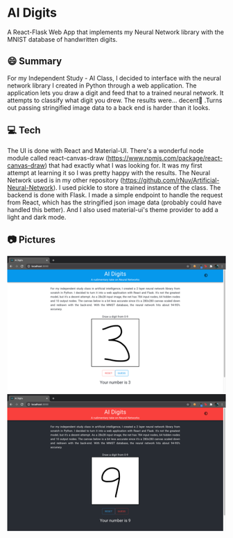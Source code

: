 # AI Digits
A React-Flask Web App that implements my Neural Network library with the MNIST database of handwritten digits.

## 😄 Summary 
For my Independent Study - AI Class, I decided to interface with the neural network library I created in Python through a web application. The application lets you draw a digit and feed that to a trained neural network. It attempts to classify what digit you drew. The results were... decent😬 .Turns out passing stringified image data to a back end is harder than it looks. 

## 💻 Tech 
The UI is done with React and Material-UI. There's a wonderful node module called react-canvas-draw (https://www.npmjs.com/package/react-canvas-draw) that had exactly what I was looking for. It was my first attempt at learning it so I was pretty happy with the results. The Neural Network used is in my other repository (https://github.com/rNuv/Artificial-Neural-Network). I used pickle to store a trained instance of the class. The backend is done with Flask. I made a simple endpoint to handle the request from React, which has the stringified json image data (probably could have handled this better). And I also used material-ui's theme provider to add a light and dark mode. 

## 📷 Pictures
![](images/lightmode.png)
![](images/darkmode.png)

